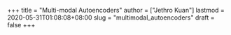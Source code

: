 +++
title = "Multi-modal Autoencoders"
author = ["Jethro Kuan"]
lastmod = 2020-05-31T01:08:08+08:00
slug = "multimodal_autoencoders"
draft = false
+++
